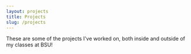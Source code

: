 ```yaml
---
layout: projects
title: Projects
slug: /projects
---
```


These are some of the projects I've worked on, both inside and outside of my classes at BSU!